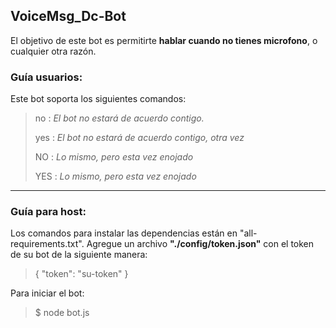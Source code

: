 ## VoiceMsg_Dc-Bot
El objetivo de este bot es permitirte **hablar cuando no tienes microfono**, o cualquier otra razón.
### **Guía usuarios:**
Este bot soporta los siguientes comandos:
> no : *El bot no estará de acuerdo contigo.*
> 
> yes : *El bot no estará de acuerdo contigo, otra vez*
> 
> NO : *Lo mismo, pero esta vez enojado*
> 
> YES : *Lo mismo, pero esta vez enojado*

------------

### **Guía para host:**
Los comandos para instalar las dependencias están en "all-requirements.txt".
Agregue un archivo **"./config/token.json"** con el token de su bot de la siguiente manera:
> {
    "token": "su-token"
}

Para iniciar el bot:
> $ node bot.js
